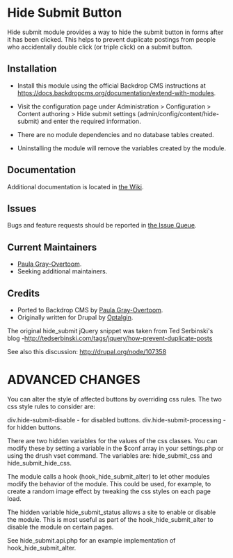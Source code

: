 Hide Submit Button
==================

Hide submit module provides a way to hide the submit button in forms after
it has been clicked. This helps to prevent duplicate postings from people who
accidentally double click (or triple click) on a submit button.

Installation 
------------

- Install this module using the official Backdrop CMS instructions at
  https://docs.backdropcms.org/documentation/extend-with-modules.

- Visit the configuration page under Administration > Configuration > Content authoring > Hide submit settings (admin/config/content/hide-submit) and enter the required information.

- There are no module dependencies and no database tables created.

- Uninstalling the module will remove the variables created by the module.

Documentation 
-------------

Additional documentation is located in [the Wiki](https://github.com/backdrop-contrib/hide-submit/wiki/Documentation).

Issues 
------

Bugs and feature requests should be reported in [the Issue Queue](https://github.com/backdrop-contrib/hide-sibmit/issues).

Current Maintainers
-------------------

- [Paula Gray-Overtoom](https://github.com/pgrayove-mcpl).
- Seeking additional maintainers.

Credits
-------

- Ported to Backdrop CMS by [Paula Gray-Overtoom](https://github.com/pgrayove-mcpl).
- Originally written for Drupal by [Optalgin](https://www.drupal.org/u/optalgin).

The original hide_submit jQuery snippet was taken from Ted Serbinski's blog
-http://tedserbinski.com/tags/jquery/how-prevent-duplicate-posts

See also this discussion:
http://drupal.org/node/107358


ADVANCED CHANGES
================
You can alter the style of affected buttons by overriding css rules. The two
css style rules to consider are:

div.hide-submit-disable - for disabled buttons.
div.hide-submit-processing - for hidden buttons.

There are two hidden variables for the values of the css classes. You can modify
these by setting a variable in the $conf array in your settings.php or using the
drush vset command. The variables are: hide_submit_css and hide_submit_hide_css.

The module calls a hook (hook_hide_submit_alter) to let other modules modify the
behavior of the module. This could be used, for example, to create a random
image effect by tweaking the css styles on each page load.

The hidden variable hide_submit_status allows a site to enable or disable the
module. This is most useful as part of the hook_hide_submit_alter to disable
the module on certain pages.

See hide_submit.api.php for an example implementation of hook_hide_submit_alter.
